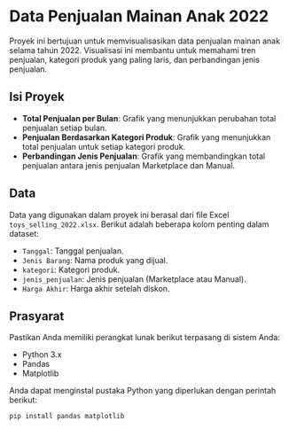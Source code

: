 # Data Penjualan Mainan Anak 2022

Proyek ini bertujuan untuk memvisualisasikan data penjualan mainan anak selama tahun 2022. Visualisasi ini membantu untuk memahami tren penjualan, kategori produk yang paling laris, dan perbandingan jenis penjualan.

## Isi Proyek

- **Total Penjualan per Bulan**: Grafik yang menunjukkan perubahan total penjualan setiap bulan.
- **Penjualan Berdasarkan Kategori Produk**: Grafik yang menunjukkan total penjualan untuk setiap kategori produk.
- **Perbandingan Jenis Penjualan**: Grafik yang membandingkan total penjualan antara jenis penjualan Marketplace dan Manual.

## Data

Data yang digunakan dalam proyek ini berasal dari file Excel `toys_selling_2022.xlsx`. Berikut adalah beberapa kolom penting dalam dataset:
- `Tanggal`: Tanggal penjualan.
- `Jenis Barang`: Nama produk yang dijual.
- `kategori`: Kategori produk.
- `jenis_penjualan`: Jenis penjualan (Marketplace atau Manual).
- `Harga Akhir`: Harga akhir setelah diskon.

## Prasyarat

Pastikan Anda memiliki perangkat lunak berikut terpasang di sistem Anda:
- Python 3.x
- Pandas
- Matplotlib

Anda dapat menginstal pustaka Python yang diperlukan dengan perintah berikut:
```bash
pip install pandas matplotlib
